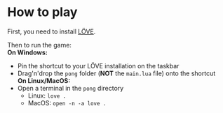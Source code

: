# How to play

First, you need to install [LÖVE](https://love2d.org/).

Then to run the game:  
**On Windows:**
- Pin the shortcut to your LÖVE installation on the taskbar
- Drag'n'drop the `pong` folder (**NOT** the `main.lua` file) onto the shortcut  
**On Linux/MacOS:**
- Open a terminal in the `pong` directory
    - Linux: `love .`
    - MacOS: `open -n -a love .`
